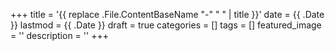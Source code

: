 +++
title = '{{ replace .File.ContentBaseName "-" " " | title }}'
date = {{ .Date }}
lastmod = {{ .Date }}
draft = true
categories = []
tags = []
featured_image = ''
description = ''
+++


